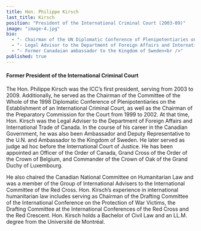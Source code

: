 ```yaml
---
title: Hon. Philippe Kirsch
last_title: Kirsch
position: "President of the International Criminal Court (2003-09)"
image: "image-4.jpg"
bio: 
  - "- Chairman of the UN Diplomatic Conference of Plenipotentiaries on the Establishment of the International Criminal Court (1999-2002)<br />"
  - "- Legal Advisor to the Department of Foreign Affairs and International Trade of Canada Ambassador and Deputy Representative to the UN (1988 â€“ 1992)<br />"
  - "- Former Canadaian ambassador to the Kingdom of Sweden<br />"
published: true
---
```


#### Former President of the International Criminal Court
The Hon. Philippe Kirsch was the ICC’s first president, serving from 2003 to 2009. Additionally, he served as the Chairman of the Committee of the Whole of the 1998 Diplomatic Conference of Plenipotentiaries on the Establishment of an International Criminal Court, as well as the Chairman of the Preparatory Commission for the Court from 1999 to 2002. At that time, Hon. Kirsch was the Legal Adviser to the Department of Foreign Affairs and International Trade of Canada. In the course of his career in the Canadian Government, he was also been Ambassador and Deputy Representative to the U.N. and Ambassador to the Kingdom of Sweden. He later served as judge ad hoc before the International Court of Justice. He has been appointed an Officer of the Order of Canada, Grand Cross of the Order of the Crown of Belgium, and Commander of the Crown of Oak of the Grand Duchy of Luxembourg. 

He also chaired the Canadian National Committee on Humanitarian Law and was a member of the Group of International Advisers to the International Committee of the Red Cross. Hon. Kirsch’s experience in international humanitarian law includes serving as Chairman of the Drafting Committee of the International Conference on the Protection of War Victims, the Drafting Committee at the International Conferences of the Red Cross and the Red Crescent. Hon. Kirsch holds a Bachelor of Civil Law and an LL.M. degree from the Université de Montréal.
